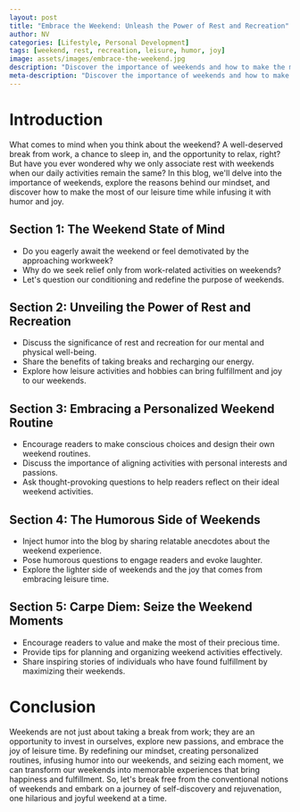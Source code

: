 ```yaml
---
layout: post
title: "Embrace the Weekend: Unleash the Power of Rest and Recreation"
author: NV
categories: [Lifestyle, Personal Development]
tags: [weekend, rest, recreation, leisure, humor, joy]
image: assets/images/embrace-the-weekend.jpg
description: "Discover the importance of weekends and how to make the most of your leisure time. Explore the power of rest and recreation, infuse your weekends with humor and joy, and embrace personalized routines that bring fulfillment and happiness."
meta-description: "Discover the importance of weekends and how to make the most of your leisure time. Explore the power of rest and recreation, infuse your weekends with humor and joy, and embrace personalized routines that bring fulfillment and happiness."
---
```


# Introduction

What comes to mind when you think about the weekend? A well-deserved break from work, a chance to sleep in, and the opportunity to relax, right? But have you ever wondered why we only associate rest with weekends when our daily activities remain the same? In this blog, we'll delve into the importance of weekends, explore the reasons behind our mindset, and discover how to make the most of our leisure time while infusing it with humor and joy.

## Section 1: The Weekend State of Mind

- Do you eagerly await the weekend or feel demotivated by the approaching workweek?
- Why do we seek relief only from work-related activities on weekends?
- Let's question our conditioning and redefine the purpose of weekends.

## Section 2: Unveiling the Power of Rest and Recreation

- Discuss the significance of rest and recreation for our mental and physical well-being.
- Share the benefits of taking breaks and recharging our energy.
- Explore how leisure activities and hobbies can bring fulfillment and joy to our weekends.

## Section 3: Embracing a Personalized Weekend Routine

- Encourage readers to make conscious choices and design their own weekend routines.
- Discuss the importance of aligning activities with personal interests and passions.
- Ask thought-provoking questions to help readers reflect on their ideal weekend activities.

## Section 4: The Humorous Side of Weekends

- Inject humor into the blog by sharing relatable anecdotes about the weekend experience.
- Pose humorous questions to engage readers and evoke laughter.
- Explore the lighter side of weekends and the joy that comes from embracing leisure time.

## Section 5: Carpe Diem: Seize the Weekend Moments

- Encourage readers to value and make the most of their precious time.
- Provide tips for planning and organizing weekend activities effectively.
- Share inspiring stories of individuals who have found fulfillment by maximizing their weekends.

# Conclusion

Weekends are not just about taking a break from work; they are an opportunity to invest in ourselves, explore new passions, and embrace the joy of leisure time. By redefining our mindset, creating personalized routines, infusing humor into our weekends, and seizing each moment, we can transform our weekends into memorable experiences that bring happiness and fulfillment. So, let's break free from the conventional notions of weekends and embark on a journey of self-discovery and rejuvenation, one hilarious and joyful weekend at a time.
